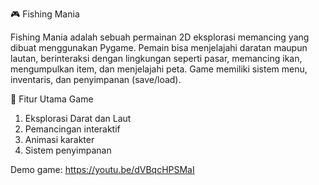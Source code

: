 🎮 Fishing Mania

Fishing Mania adalah sebuah permainan 2D eksplorasi memancing yang dibuat menggunakan Pygame.
Pemain bisa menjelajahi daratan maupun lautan, berinteraksi dengan lingkungan seperti pasar, memancing ikan,
mengumpulkan item, dan menjelajahi peta. Game memiliki sistem menu, inventaris, dan penyimpanan (save/load).

🎯 Fitur Utama Game

1. Eksplorasi Darat dan Laut
2. Pemancingan interaktif
3. Animasi karakter
4. Sistem penyimpanan 

Demo game:
https://youtu.be/dVBqcHPSMaI
